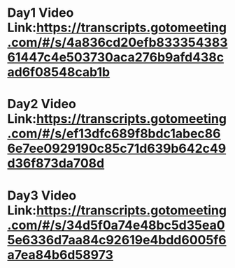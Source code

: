 # Day1 Video Link:https://transcripts.gotomeeting.com/#/s/4a836cd20efb83335438361447c4e503730aca276b9afd438cad6f08548cab1b

# Day2 Video Link:https://transcripts.gotomeeting.com/#/s/ef13dfc689f8bdc1abec866e7ee0929190c85c71d639b642c49d36f873da708d

# Day3 Video Link:https://transcripts.gotomeeting.com/#/s/34d5f0a74e48bc5d35ea05e6336d7aa84c92619e4bdd6005f6a7ea84b6d58973
